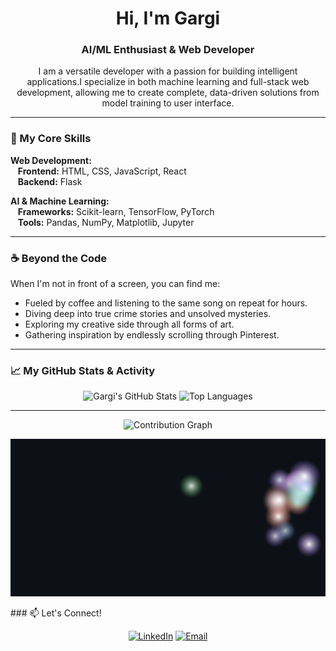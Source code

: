 <h1 align="center">Hi, I'm Gargi</h1>
<h3 align="center">AI/ML Enthusiast & Web Developer</h3>

<p align="center">
  I am a versatile developer with a passion for building intelligent applications.I specialize in both machine learning and full-stack web development, allowing me to create complete, data-driven solutions from model training to user interface.
</p>

---

### 🚀 My Core Skills

<p align="left">
  <strong>Web Development:</strong>
  <br />
  &nbsp;&nbsp;&nbsp;<strong>Frontend:</strong> HTML, CSS, JavaScript, React
  <br />
  &nbsp;&nbsp;&nbsp;<strong>Backend:</strong>  Flask
</p>
<p align="left">
  <strong>AI & Machine Learning:</strong>
  <br />
  &nbsp;&nbsp;&nbsp;<strong>Frameworks:</strong> Scikit-learn, TensorFlow, PyTorch
  <br />
  &nbsp;&nbsp;&nbsp;<strong>Tools:</strong> Pandas, NumPy, Matplotlib, Jupyter
</p>

---

### ☕ Beyond the Code

When I'm not in front of a screen, you can find me:
* Fueled by coffee and listening to the same song on repeat for hours.
* Diving deep into true crime stories and unsolved mysteries.
* Exploring my creative side through all forms of art.
* Gathering inspiration by endlessly scrolling through Pinterest.

---

### 📈 My GitHub Stats & Activity

<p align="center">
  <img src="https://github-readme-stats.vercel.app/api?username=Gargi016&show_icons=true&theme=dracula&hide_border=true&count_private=true" alt="Gargi's GitHub Stats" />
  <img src="https://github-readme-stats.vercel.app/api/top-langs/?username=Gargi016&layout=compact&theme=dracula&hide_border=true" alt="Top Languages" />
</p>

---
<p align="center">
  <img src="https://github-readme-activity-graph.vercel.app/graph?username=Gargi016&theme=tokyo-night&hide_border=true&hide_title=true" alt="Contribution Graph"/>
</p>
<div align="center">
  <a href="https://github.garden/Gargi016">
    </a>
</div>
<p align="center">
  <img src="universe.svg" alt="My Contribution Universe"/>
</p>
### 📫 Let's Connect!

<p align="center">
  <a href="https://www.linkedin.com/in/gargi-das-0026b331a/" target="_blank"><img src="https://img.shields.io/badge/LinkedIn-0077B5?style=for-the-badge&logo=linkedin&logoColor=white" alt="LinkedIn"/></a>
  <a href="mailto:egargidas@gmail.com" target="_blank"><img src="https://img.shields.io/badge/Email-D14836?style=for-the-badge&logo=gmail&logoColor=white" alt="Email"/></a>
  </p>
